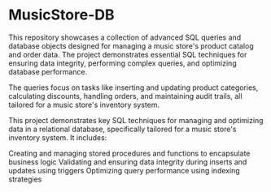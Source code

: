 # MusicStore-DB
This repository showcases a collection of advanced SQL queries and database objects designed for managing a music store's product catalog and order data. The project demonstrates essential SQL techniques for ensuring data integrity, performing complex queries, and optimizing database performance.

The queries focus on tasks like inserting and updating product categories, calculating discounts, handling orders, and maintaining audit trails, all tailored for a music store's inventory system.

This project demonstrates key SQL techniques for managing and optimizing data in a relational database, specifically tailored for a music store's inventory system. It includes:

Creating and managing stored procedures and functions to encapsulate business logic
Validating and ensuring data integrity during inserts and updates using triggers
Optimizing query performance using indexing strategies
